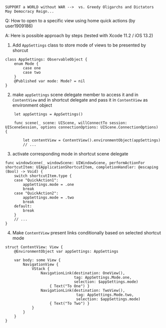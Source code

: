 ```
SUPPORT a WORLD without WAR -->  vs. Greedy Oligarchs and Dictators
May Democracy Reign... 
```

Q: How to open to a specific view using home quick actions (by user1909186)

A: Here is possible approach by steps (tested with Xcode 11.2 / iOS 13.2)

1) Add `AppSettings` class to store mode of views to be presented by shorcut

```
class AppSettings: ObservableObject {
    enum Mode {
        case one
        case two
    }
    @Published var mode: Mode? = nil
}
```

2) make `appSettings` scene delegate member to access it and in `ContentView` and in shortcut delegate and pass it in `ContentView` as environment object

```
    let appSettings = AppSettings()
    
    func scene(_ scene: UIScene, willConnectTo session: UISceneSession, options connectionOptions: UIScene.ConnectionOptions) {
    
        let contentView = ContentView().environmentObject(appSettings)
        // ...
```

3) activate corresponding mode in shortcut scene delegate

```
func windowScene(_ windowScene: UIWindowScene, performActionFor shortcutItem: UIApplicationShortcutItem, completionHandler: @escaping (Bool) -> Void) {
    switch shortcutItem.type {
    case "QuickAction1":
        appSettings.mode = .one
        break
    case "QuickAction2":
        appSettings.mode = .two
        break
    default:
        break
    }
    // ...
}
```

4) Make `ContentView` present links conditionally based on selected shortcut mode

```
struct ContentView: View {
    @EnvironmentObject var appSettings: AppSettings

    var body: some View {
        NavigationView {
            VStack {
                NavigationLink(destination: OneView(),
                               tag: AppSettings.Mode.one,
                               selection: $appSettings.mode)
                    { Text("To One") }
                NavigationLink(destination: TwoView(),
                                tag: AppSettings.Mode.two,
                                selection: $appSettings.mode)
                    { Text("To Two") }
            }
        }
    }
}
```
